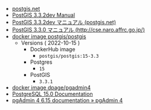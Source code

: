 - [postgis.net](https://postgis.net/)
- [PostGIS 3.3.2dev Manual](https://postgis.net/docs/manual-3.3/)
- [PostGIS 3.3.2dev マニュアル (postgis.net)](https://postgis.net/docs/manual-3.3/postgis-ja.html)
- [PostGIS 3.3.0 マニュアル (http://cse.naro.affrc.go.jp/)](http://cse.naro.affrc.go.jp/yellow/pgisman/3.3.0/index.html)
- [docker image postgis/postgis](https://registry.hub.docker.com/r/postgis/postgis)
  - Versions ( 2022-10-15 )
    - DockerHub image
      - `postgis/postgis:15-3.3`
    - Postgres
      - `15`
    - PostGIS
      - `3.3.1`
- [docker image dpage/pgadmin4](https://hub.docker.com/r/dpage/pgadmin4)
- [PostgreSQL 15.0 Documentation](https://www.postgresql.org/docs/15/index.html)
- [pgAdmin 4 6.15 documentation » pgAdmin 4](https://www.pgadmin.org/docs/pgadmin4/6.15/index.html)
